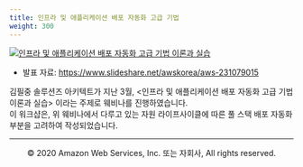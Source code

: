 ```yaml
---
title: 인프라 및 애플리케이션 배포 자동화 고급 기법
weight: 300
---
```


[![인프라 및 애플리케이션 배포 자동화 고급 기법 이론과 실습](/images/70-appendix/advanced-iac.png)](https://youtu.be/joP1swoT5So)

* 발표 자료: https://www.slideshare.net/awskorea/aws-231079015

김필중 솔루션즈 아키텍트가 지난 3월, <인프라 및 애플리케이션 배포 자동화 고급 기법 이론과 실습> 이라는 주제로 웨비나를 진행하였습니다.  
이 워크샵은, 위 웨비나에서 다루고 있는 자원 라이프사이클에 따른 풀 스택 배포 자동화 부분을 고려하여 작성되었습니다.

---
<p align="center">
© 2020 Amazon Web Services, Inc. 또는 자회사, All rights reserved.
</p>

